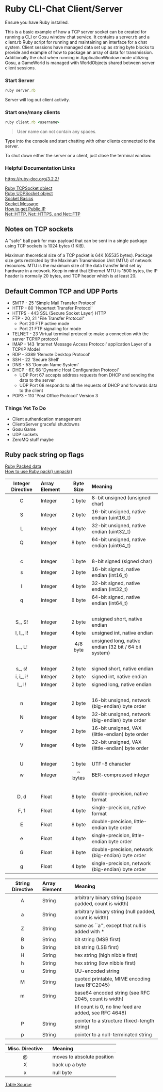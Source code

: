# Ruby CLI-Chat Client/Server

Ensure you have Ruby installed.

This is a basic example of how a TCP server socket can be created for running a CLI or Gosu window chat service. It contains a server.rb and a client.rb Ruby script for running and maintaining an interface for a chat system. Client sessions have managed data set up as string byte blocks to provide and example of how to package an array of data for transmission. Additionally the chat when running in ApplicationWindow mode utilizing Gosu, a GameWorld is managed with WorldObjects shared between server client sessions.

### Start Server
```ruby
ruby server.rb
```
Server will log out client activity.

### Start one/many clients
```ruby
ruby client.rb <username>
```
>User name can not contain any spaces.

Type into the console and start chatting with other clients connected to the server.

To shut down either the server or a client, just close the terminal window.

### Helpful Documentation Links

https://ruby-doc.org/3.2.2/

[Ruby TCPSocket object](https://ruby-doc.org/3.2.2/exts/socket/TCPSocket.html) \
[Ruby UDPSocket object](https://docs.ruby-lang.org/en/2.2.0/UDPSocket.html) \
[Socket Basics](https://docs.oracle.com/cd/E19120-01/open.solaris/817-4415/sockets-18552/index.html) \
[Socket Message](https://manpages.ubuntu.com/manpages/noble/en/man2/recv.2.html) \
[How to get Public IP](https://stackoverflow.com/questions/13270042/get-public-remote-ip-address) \
[Net::HTTP, Net::HTTPS, and Net::FTP](https://ruby-doc.org/stdlib-2.6.3/libdoc/open-uri/rdoc/OpenURI.html)


## Notes on TCP sockets

A "safe" ball park for max payload that can be sent in a single package using TCP sockets is 1024 bytes (1 KiB).

Maximum theoretical size of a TCP packet is 64K (65535 bytes). Package size gets restricted by the Maximum Transmission Unit (MTU) of network resources. MTU is the maximum size of the data transfer limit set by hardware in a network. Keep in mind that Ethernet MTU is 1500 bytes, the IP header is normally 20 bytes, and TCP header which is at least 20.

## Default Common TCP and UDP Ports

* SMTP - 25  'Simple Mail Transfer Protocol' 
* HTTP - 80  'Hypertext Transfer Protocol' 
* HTTPS - 443 SSL (Secure Socket Layer) HTTP 
* FTP - 20, 21 "File Transfer Protocol"
    - Port 20 FTP active mode
    - Port 21 FTP signaling for mode
* TELNET - 23 Virtual terminal protocol to make a connection with the server TCP/IP protocol 
* IMAP - 143 'Internet Message Access Protocol' application Layer of a TCP/IP Model 
* RDP - 3389 'Remote Desktop Protocol' 
* SSH - 22 'Secure Shell' 
* DNS - 53 'Domain Name System' 
* DHCP - 67, 68 'Dynamic Host Configuration Protocol'
    - UDP Port 67 accepts address requests from DHCP and sending the data to the server
    - UDP Port 68 responds to all the requests of DHCP and forwards data to the client
* POP3 - 110 'Post Office Protocol' Version 3

### Things Yet To Do

* Client authentication management
* Client/Server graceful shutdowns
* Gosu Game
* UDP sockets
* ZeroMQ stuff maybe


## Ruby pack string op flags

[Ruby Packed data](https://ruby-doc.org/3.2.2/packed_data_rdoc.html) \
[How to use Ruby pack() unpack()](https://www.rubyguides.com/2017/01/read-binary-data)

Integer Directive   | Array Element |  Byte Size | Meaning
:------------------:|:--------------|:----------:|:--------------------------------------------------
C         | Integer |   1 byte  | 8-bit unsigned (unsigned char)
S         | Integer |   2 byte  | 16-bit unsigned, native endian (uint16_t)
L         | Integer |   4 byte  | 32-bit unsigned, native endian (uint32_t)
Q         | Integer |   8 byte  | 64-bit unsigned, native endian (uint64_t)
‌‌          |         |           | 
c         | Integer |   1 byte  | 8-bit signed (signed char)
s         | Integer |   2 byte  | 16-bit signed, native endian (int16_t)
l         | Integer |   4 byte  | 32-bit signed, native endian (int32_t)
q         | Integer |   8 byte  | 64-bit signed, native endian (int64_t)
‌‌          |         |           | 
S_, S!    | Integer |   2 byte  | unsigned short, native endian
I, I_, I! | Integer |   4 byte  | unsigned int, native endian
L_, L!    | Integer |  4/8 byte | unsigned long, native endian  (32 bit / 64 bit system)
‌‌          |         |           | 
s_, s!    | Integer |   2 byte  | signed short, native endian
i, i_, i! | Integer |   2 byte  | signed int, native endian
l_, l!    | Integer |   2 byte  | signed long, native endian
‌‌          |         |           | 
n         | Integer |   2 byte  | 16-bit unsigned, network (big-endian) byte order
N         | Integer |   4 byte  | 32-bit unsigned, network (big-endian) byte order
v         | Integer |   2 byte  | 16-bit unsigned, VAX (little-endian) byte order
V         | Integer |   4 byte  | 32-bit unsigned, VAX (little-endian) byte order
‌‌          |         |           | 
U         | Integer |   1 byte  | UTF-8 character
w         | Integer |  ~ bytes  | BER-compressed integer
‌‌          |         |           | 
D, d      | Float   |   8 byte  | double-precision, native format
F, f      | Float   |   4 byte  | single-precision, native format
E         | Float   |   8 byte  | double-precision, little-endian byte order
e         | Float   |   4 byte  | single-precision, little-endian byte order
G         | Float   |   8 byte  | double-precision, network (big-endian) byte order
g         | Float   |   4 byte  | single-precision, network (big-endian) byte order

String Directive    | Array Element | Meaning
:------------------:|:--------------|:--------------------------------------------------
A         | String  | arbitrary binary string (space padded, count is width)
a         | String  | arbitrary binary string (null padded, count is width)
Z         | String  | same as ``a'', except that null is added with *
B         | String  | bit string (MSB first)
b         | String  | bit string (LSB first)
H         | String  | hex string (high nibble first)
h         | String  | hex string (low nibble first)
u         | String  | UU-encoded string
M         | String  | quoted printable, MIME encoding (see RFC2045)
m         | String  | base64 encoded string (see RFC 2045, count is width)
‌‌          |         | (if count is 0, no line feed are added, see RFC 4648)
P         | String  | pointer to a structure (fixed-length string)
p         | String  | pointer to a null-terminated string

Misc. Directive     |            | Meaning
:------------------:|:----------:|:--------------------------------------------------
@                   |            | moves to absolute position
X                   |            | back up a byte
x                   |            | null byte

[Table Source](https://rubydoc.info/stdlib/core/1.9.3/Array:pack)
